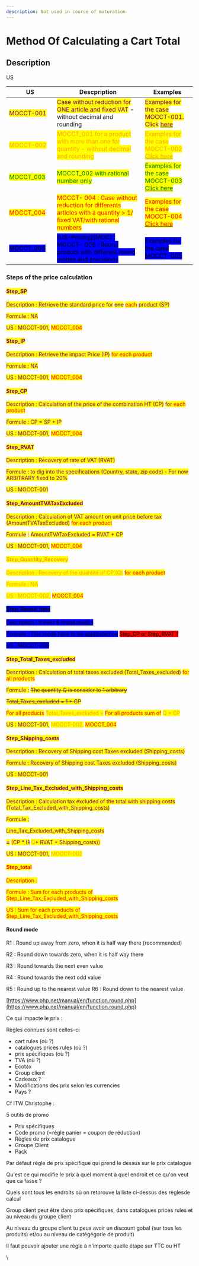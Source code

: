 ```yaml
---
description: Not used in course of maturation
---
```


# Method Of Calculating a Cart Total

## Description





US

<table><thead><tr><th width="113">US</th><th>Descpription</th><th>Examples</th></tr></thead><tbody><tr><td><mark style="color:purple;">MOCCT-001</mark></td><td><mark style="color:purple;">Case without reduction for ONE article and fixed VAT</mark> - without decimal and rounding</td><td><mark style="color:purple;">Examples for the case MOCCT-001. Click</mark> <a href="https://docs.google.com/spreadsheets/d/1yHwk9nc1Ab9T6s-fqybFpm6P8ejGac-SpO6miR39uOY/edit#gid=0"><mark style="color:purple;">here</mark></a></td></tr><tr><td><mark style="color:orange;">MOCCT-002</mark></td><td><mark style="color:orange;">MOCCT_001 for a product with more than one for quantity - without decimal and rounding</mark></td><td><mark style="color:orange;">Examples for the case MOCCT-002</mark>      <a href="https://docs.google.com/spreadsheets/d/1yHwk9nc1Ab9T6s-fqybFpm6P8ejGac-SpO6miR39uOY/edit#gid=43061852"><mark style="color:orange;">Click here</mark></a></td></tr><tr><td><mark style="color:green;">MOCCT_003</mark></td><td><mark style="color:green;">MOCCT_002 with rational number only</mark></td><td><mark style="color:green;">Examples for the case MOCCT-003</mark> <a href="https://docs.google.com/spreadsheets/d/1yHwk9nc1Ab9T6s-fqybFpm6P8ejGac-SpO6miR39uOY/edit#gid=1249928607"><mark style="color:green;">Click here</mark></a></td></tr><tr><td><mark style="color:red;">MOCCT_004</mark></td><td><mark style="color:red;">MOCCT- 004 : Case without reduction for differents articles with a quantity > 1/ fixed VAT/with rational numbers</mark></td><td><mark style="color:red;">Examples for the case MOCCT-004</mark> <a href="https://docs.google.com/spreadsheets/d/1yHwk9nc1Ab9T6s-fqybFpm6P8ejGac-SpO6miR39uOY/edit#gid=1249928607"><mark style="color:red;">Click here</mark></a></td></tr><tr><td><mark style="background-color:blue;">MOCCT_005</mark></td><td><mark style="background-color:blue;">[US-Pricing][MOC] : MOCCT- 005 : Round product with different round modes and precisions</mark></td><td><mark style="background-color:blue;">Examples for the case MOCCT-005</mark><a href="http://localhost:5000/s/jyL8OZq59yY3Nomb341u/user-guide/connecting-back-office"> </a></td></tr></tbody></table>

### Steps of the price calculation

#### <mark style="color:purple;">Step\_SP</mark>

<mark style="color:purple;">Description : Retrieve the standard price for</mark> <mark style="color:purple;"></mark>~~<mark style="color:purple;">one</mark>~~ <mark style="color:red;">each</mark> <mark style="color:purple;">product (SP)</mark>&#x20;

<mark style="color:purple;">Formule : NA</mark>

<mark style="color:purple;">US : MOCCT-001,</mark> <mark style="color:red;">MOCCT\_004</mark>



#### <mark style="color:purple;">Step\_IP</mark>

<mark style="color:purple;">Description : Retrieve the impact Price (IP)</mark> <mark style="color:red;">for each product</mark>

<mark style="color:purple;">Formule : NA</mark>

<mark style="color:purple;">US : MOCCT-001,</mark> <mark style="color:red;">MOCCT\_004</mark>



#### <mark style="color:purple;">Step\_CP</mark>

<mark style="color:purple;">Description : Calculation of the price of the combination HT (CP)</mark> <mark style="color:purple;"></mark><mark style="color:red;"><mark style="color:purple;">for<mark style="color:purple;"></mark> <mark style="color:red;"></mark><mark style="color:red;">each product</mark>

<mark style="color:purple;">Formule : CP = SP + IP</mark>

<mark style="color:purple;">US : MOCCT-001,</mark> <mark style="color:red;">MOCCT\_004</mark>

#### <mark style="color:purple;">Step\_RVAT</mark>&#x20;

<mark style="color:purple;">Description : Recovery of rate of VAT (RVAT)</mark>&#x20;

<mark style="color:purple;">Formule : to dig into the specifications (Country, state, zip code) - For now ARBITRARY fixed to 20%</mark>

<mark style="color:purple;">US : MOCCT-001</mark>

#### <mark style="color:purple;">Step\_AmountTVATaxExcluded</mark>

<mark style="color:purple;">Description : Calculation of VAT amount on unit price before tax (AmountTVATaxExcluded)</mark> <mark style="color:red;">for each product</mark>&#x20;

<mark style="color:purple;">Formule</mark> <mark style="color:red;">:</mark> <mark style="color:purple;">AmountTVATaxExcluded = RVAT \* CP</mark>

<mark style="color:purple;">US  : MOCCT-001,</mark> <mark style="color:red;">MOCCT\_004</mark>



#### <mark style="color:orange;">Step\_Quantity\_Recovery</mark>&#x20;

<mark style="color:orange;">Description : Recovery of the quantité of CP (Q)</mark> <mark style="color:red;">for each product</mark>

<mark style="color:orange;">Formule : NA</mark>

<mark style="color:orange;">US : MOCCT-002,</mark> <mark style="color:red;">MOCCT\_004</mark>



#### <mark style="background-color:blue;">Step\_Round\_item</mark>

<mark style="background-color:blue;">Description : It exist 6 round modes</mark>

<mark style="background-color:blue;">Formule : This mode have to be applicated on</mark> <mark style="background-color:red;">Step\_CP or Step\_RVAT ?</mark>

<mark style="background-color:blue;">US : MOCCT-005</mark>



#### <mark style="color:purple;">Step\_Total\_Taxes\_excluded</mark>

<mark style="color:purple;">Description : Calculation of total taxes excluded (Total\_Taxes\_excluded)</mark> <mark style="color:red;">for all products</mark>

<mark style="color:purple;">Formule :</mark> <mark style="color:purple;"></mark>~~<mark style="color:purple;">The quantity Q is consider to 1 arbitrary</mark>~~

&#x20;~~<mark style="color:purple;">Total\_Taxes\_excluded = 1 \* CP</mark>~~  <mark style="color:purple;"></mark>                  &#x20;

&#x20;<mark style="color:red;">For all products</mark> <mark style="color:orange;">Total\_Taxes\_excluded =</mark> <mark style="color:red;">For all products sum of</mark> <mark style="color:orange;">Q \* CP</mark>    &#x20;

<mark style="color:purple;">US : MOCCT-001,</mark> <mark style="color:orange;">MOCCT-002,</mark> <mark style="color:red;">MOCCT\_004</mark>



#### <mark style="color:purple;">Step\_Shipping\_costs</mark>&#x20;

<mark style="color:purple;">Description : Recovery of Shipping cost Taxes excluded (Shipping\_costs)</mark>

<mark style="color:purple;">Formule : Recovery of Shipping cost Taxes excluded (Shipping\_costs)</mark>

<mark style="color:purple;">US : MOCCT-001</mark>



#### <mark style="color:purple;">Step\_Line\_Tax\_Excluded\_with\_Shipping\_costs</mark>

<mark style="color:purple;">Description : Calculation tax excluded of the total with shipping costs (Total\_Tax\_Excluded\_with\_Shipping\_costs)</mark>

<mark style="color:purple;">Formule :</mark>&#x20;

<mark style="color:purple;">Line\_Tax\_Excluded\_with\_Shipping\_costs</mark>&#x20;

<mark style="color:purple;">**=**</mark> <mark style="color:red;">(</mark><mark style="color:purple;">CP \* (</mark>~~<mark style="color:purple;">1</mark>~~ <mark style="color:orange;">Q</mark><mark style="color:purple;">+ RVAT + Shipping\_costs)</mark><mark style="color:red;">)</mark>



<mark style="color:purple;">US : MOCCT-001,</mark> <mark style="color:orange;">MOCCT-002</mark>



#### <mark style="color:red;">Step\_total</mark>

<mark style="color:red;">Description :</mark>&#x20;

<mark style="color:red;">Formule : Sum for each products of Step\_Line\_Tax\_Excluded\_with\_Shipping\_costs</mark>



<mark style="color:red;">US : Sum for each products of Step\_Line\_Tax\_Excluded\_with\_Shipping\_costs</mark>





#### Round mode

R1 : Round up away from zero, when it is half way there (recommended)&#x20;

R2 : Round down towards zero, when it is half way there&#x20;

R3 : Round towards the next even value&#x20;

R4 : Round towards the next odd value&#x20;

R5 : Round up to the nearest value R6 : Round down to the nearest value

[https://www.php.net/manual/en/function.round.php](https://www.php.net/manual/en/function.round.php)



Ce qui impacte le prix :

Règles connues sont celles-ci

* cart rules (où ?)
* catalogues prices rules (où ?)
* prix spécifiques (où ?)
* TVA (où ?)
* Ecotax&#x20;
* Group client
* Cadeaux ?
* Modifications des prix selon les currencies
* Pays ?



Cf ITW Christophe :&#x20;

5 outils de promo&#x20;

* Prix spécifiques
* Code promo (=règle panier = coupon de réduction)
* Règles de prix catalogue
* Groupe Client
* Pack





Par défaut règle de prix spécifique qui prend le dessus sur le prix catalogue



Qu'est ce qui modifie le prix à quel moment à quel endroit et ce qu'on veut que ca fasse ?

Quels sont tous les endroits où on retorouve la liste ci-dessus des règlesde calcul



Group client peut être dans prix spécifiques, dans catalogues prices rules et au niveau du groupe client

Au niveau du groupe client tu peux avoir un discount gobal (sur tous les produits) et/ou au niveau de catégégorie de produit)



Il faut pouvoir ajouter une règle à n'importe quelle étape sur TTC ou HT





\


